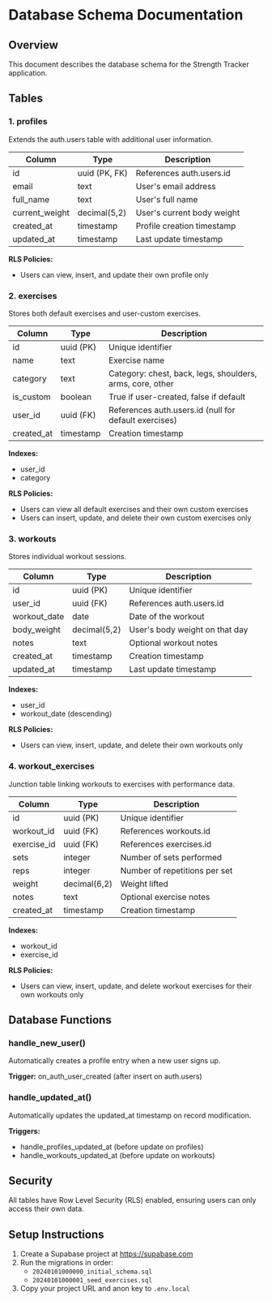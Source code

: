 # Database Schema Documentation

## Overview
This document describes the database schema for the Strength Tracker application.

## Tables

### 1. profiles
Extends the auth.users table with additional user information.

| Column | Type | Description |
|--------|------|-------------|
| id | uuid (PK, FK) | References auth.users.id |
| email | text | User's email address |
| full_name | text | User's full name |
| current_weight | decimal(5,2) | User's current body weight |
| created_at | timestamp | Profile creation timestamp |
| updated_at | timestamp | Last update timestamp |

**RLS Policies:**
- Users can view, insert, and update their own profile only

### 2. exercises
Stores both default exercises and user-custom exercises.

| Column | Type | Description |
|--------|------|-------------|
| id | uuid (PK) | Unique identifier |
| name | text | Exercise name |
| category | text | Category: chest, back, legs, shoulders, arms, core, other |
| is_custom | boolean | True if user-created, false if default |
| user_id | uuid (FK) | References auth.users.id (null for default exercises) |
| created_at | timestamp | Creation timestamp |

**Indexes:**
- user_id
- category

**RLS Policies:**
- Users can view all default exercises and their own custom exercises
- Users can insert, update, and delete their own custom exercises only

### 3. workouts
Stores individual workout sessions.

| Column | Type | Description |
|--------|------|-------------|
| id | uuid (PK) | Unique identifier |
| user_id | uuid (FK) | References auth.users.id |
| workout_date | date | Date of the workout |
| body_weight | decimal(5,2) | User's body weight on that day |
| notes | text | Optional workout notes |
| created_at | timestamp | Creation timestamp |
| updated_at | timestamp | Last update timestamp |

**Indexes:**
- user_id
- workout_date (descending)

**RLS Policies:**
- Users can view, insert, update, and delete their own workouts only

### 4. workout_exercises
Junction table linking workouts to exercises with performance data.

| Column | Type | Description |
|--------|------|-------------|
| id | uuid (PK) | Unique identifier |
| workout_id | uuid (FK) | References workouts.id |
| exercise_id | uuid (FK) | References exercises.id |
| sets | integer | Number of sets performed |
| reps | integer | Number of repetitions per set |
| weight | decimal(6,2) | Weight lifted |
| notes | text | Optional exercise notes |
| created_at | timestamp | Creation timestamp |

**Indexes:**
- workout_id
- exercise_id

**RLS Policies:**
- Users can view, insert, update, and delete workout exercises for their own workouts only

## Database Functions

### handle_new_user()
Automatically creates a profile entry when a new user signs up.

**Trigger:** on_auth_user_created (after insert on auth.users)

### handle_updated_at()
Automatically updates the updated_at timestamp on record modification.

**Triggers:**
- handle_profiles_updated_at (before update on profiles)
- handle_workouts_updated_at (before update on workouts)

## Security

All tables have Row Level Security (RLS) enabled, ensuring users can only access their own data.

## Setup Instructions

1. Create a Supabase project at https://supabase.com
2. Run the migrations in order:
   - `20240101000000_initial_schema.sql`
   - `20240101000001_seed_exercises.sql`
3. Copy your project URL and anon key to `.env.local`
